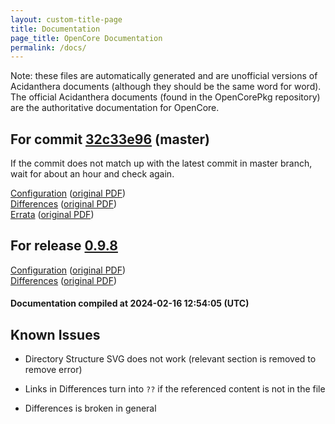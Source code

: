 ```yaml
---
layout: custom-title-page
title: Documentation
page_title: OpenCore Documentation
permalink: /docs/
---
```

Note: these files are automatically generated and are unofficial versions of Acidanthera documents (although they should be the same word for word). The official Acidanthera documents (found in the OpenCorePkg repository) are the authoritative documentation for OpenCore.

## For commit [32c33e96](https://github.com/acidanthera/OpenCorePkg/tree/32c33e96f41f0b15e89cd695b0a08a60eabd33e8) (master)

If the commit does not match up with the latest commit in master branch, wait for about an hour and check again.

[Configuration](latest/Configuration.html) ([original PDF](https://github.com/acidanthera/OpenCorePkg/blob/32c33e96f41f0b15e89cd695b0a08a60eabd33e8/Docs/Configuration.pdf))
<br>
[Differences](latest/Differences.html) ([original PDF](https://github.com/acidanthera/OpenCorePkg/blob/32c33e96f41f0b15e89cd695b0a08a60eabd33e8/Docs/Differences/Differences.pdf))
<br>
[Errata](latest/Errata.html) ([original PDF](https://github.com/acidanthera/OpenCorePkg/blob/32c33e96f41f0b15e89cd695b0a08a60eabd33e8/Docs/Errata/Errata.pdf))

## For release [0.9.8](https://github.com/acidanthera/OpenCorePkg/tree/0.9.8)

[Configuration](release/Configuration.html) ([original PDF](https://github.com/acidanthera/OpenCorePkg/blob/0.9.8/Docs/Configuration.pdf))
<br>
[Differences](release/Differences.html) ([original PDF](https://github.com/acidanthera/OpenCorePkg/blob/0.9.8/Docs/Differences/Differences.pdf))

#### Documentation compiled at 2024-02-16 12:54:05 (UTC)

## Known Issues

* Directory Structure SVG does not work (relevant section is removed to remove error)

* Links in Differences turn into `??` if the referenced content is not in the file

* Differences is broken in general
